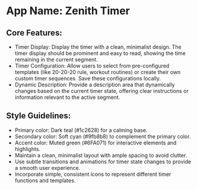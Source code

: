 # **App Name**: Zenith Timer

## Core Features:

- Timer Display: Display the timer with a clean, minimalist design. The timer display should be prominent and easy to read, showing the time remaining in the current segment.
- Timer Configuration: Allow users to select from pre-configured templates (like 20-20-20 rule, workout routines) or create their own custom timer sequences. Save these configurations locally.
- Dynamic Description: Provide a description area that dynamically changes based on the current timer state, offering clear instructions or information relevant to the active segment.

## Style Guidelines:

- Primary color: Dark teal (#1c2628) for a calming base.
- Secondary color: Soft cyan (#9fb8b8) to complement the primary color.
- Accent color: Muted green (#6FA071) for interactive elements and highlights.
- Maintain a clean, minimalist layout with ample spacing to avoid clutter.
- Use subtle transitions and animations for timer state changes to provide a smooth user experience.
- Incorporate simple, consistent icons to represent different timer functions and templates.